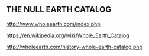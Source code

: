 THE NULL EARTH CATALOG
---------------------------

http://www.wholeearth.com/index.php

https://en.wikipedia.org/wiki/Whole_Earth_Catalog

http://wholeearth.com/history-whole-earth-catalog.php